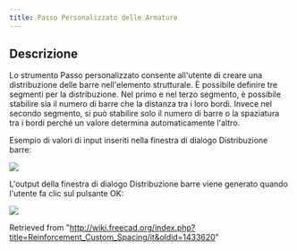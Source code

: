 ```yaml
---
title: Passo Personalizzato delle Armature
---
```

## Descrizione

Lo strumento Passo personalizzato consente all'utente di creare una distribuzione delle barre nell'elemento strutturale. È possibile definire tre segmenti per la distribuzione. Nel primo e nel terzo segmento, è possibile stabilire sia il numero di barre che la distanza tra i loro bordi. Invece nel secondo segmento, si può stabilire solo il numero di barre o la spaziatura tra i bordi perché un valore determina automaticamente l'altro.

Esempio di valori di input inseriti nella finestra di dialogo Distribuzione barre:

![](/images/RebarDistributionDialog.png)

L'output della finestra di dialogo Distribuzione barre viene generato quando l'utente fa clic sul pulsante OK:

![](/images/RebarDistribution.png)

Retrieved from "<http://wiki.freecad.org/index.php?title=Reinforcement_Custom_Spacing/it&oldid=1433620>"